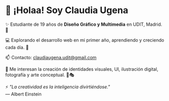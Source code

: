 # 👋 ¡Holaa! Soy Claudia Ugena

✨ Estudiante de 19 años de **Diseño Gráfico y Multimedia** en UDIT, Madrid. 🌟

💻 Explorando el desarrollo web en mi primer año, aprendiendo y creciendo cada día. 🚀

📫 Contacto: claudiaugena.udit@gmail.com

🎨 Me interesan la creación de identidades visuales, UI, ilustración digital, fotografía y arte conceptual. 📸🎭

⚡ _"La creatividad es la inteligencia divirtiéndose."_  
— Albert Einstein
